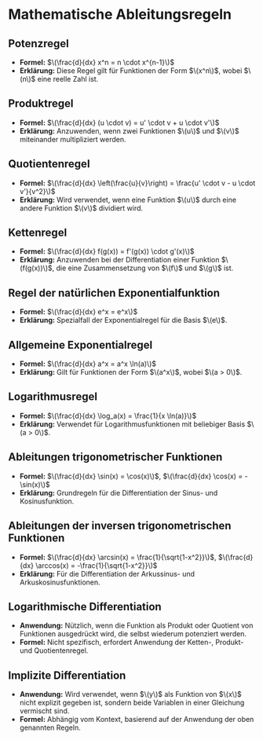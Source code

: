 # Mathematische Ableitungsregeln

## Potenzregel

- **Formel:** $\(\frac{d}{dx} x^n = n \cdot x^{n-1}\)$
- **Erklärung:** Diese Regel gilt für Funktionen der Form $\(x^n\)$, wobei $\(n\)$ eine reelle Zahl ist.

## Produktregel

- **Formel:** $\(\frac{d}{dx} (u \cdot v) = u' \cdot v + u \cdot v'\)$
- **Erklärung:** Anzuwenden, wenn zwei Funktionen $\(u\)$ und $\(v\)$ miteinander multipliziert werden.

## Quotientenregel

- **Formel:** $\(\frac{d}{dx} \left(\frac{u}{v}\right) = \frac{u' \cdot v - u \cdot v'}{v^2}\)$
- **Erklärung:** Wird verwendet, wenn eine Funktion $\(u\)$ durch eine andere Funktion $\(v\)$ dividiert wird.

## Kettenregel

- **Formel:** $\(\frac{d}{dx} f(g(x)) = f'(g(x)) \cdot g'(x)\)$
- **Erklärung:** Anzuwenden bei der Differentiation einer Funktion $\(f(g(x))\)$, die eine Zusammensetzung von $\(f\)$ und $\(g\)$ ist.

## Regel der natürlichen Exponentialfunktion

- **Formel:** $\(\frac{d}{dx} e^x = e^x\)$
- **Erklärung:** Spezialfall der Exponentialregel für die Basis $\(e\)$.

## Allgemeine Exponentialregel

- **Formel:** $\(\frac{d}{dx} a^x = a^x \ln(a)\)$
- **Erklärung:** Gilt für Funktionen der Form $\(a^x\)$, wobei $\(a > 0\)$.

## Logarithmusregel

- **Formel:** $\(\frac{d}{dx} \log_a(x) = \frac{1}{x \ln(a)}\)$
- **Erklärung:** Verwendet für Logarithmusfunktionen mit beliebiger Basis $\(a > 0\)$.

## Ableitungen trigonometrischer Funktionen

- **Formel:** $\(\frac{d}{dx} \sin(x) = \cos(x)\)$, $\(\frac{d}{dx} \cos(x) = -\sin(x)\)$
- **Erklärung:** Grundregeln für die Differentiation der Sinus- und Kosinusfunktion.

## Ableitungen der inversen trigonometrischen Funktionen

- **Formel:** $\(\frac{d}{dx} \arcsin(x) = \frac{1}{\sqrt{1-x^2}}\)$, $\(\frac{d}{dx} \arccos(x) = -\frac{1}{\sqrt{1-x^2}}\)$
- **Erklärung:** Für die Differentiation der Arkussinus- und Arkuskosinusfunktionen.

## Logarithmische Differentiation

- **Anwendung:** Nützlich, wenn die Funktion als Produkt oder Quotient von Funktionen ausgedrückt wird, die selbst wiederum potenziert werden.
- **Formel:** Nicht spezifisch, erfordert Anwendung der Ketten-, Produkt- und Quotientenregel.

## Implizite Differentiation

- **Anwendung:** Wird verwendet, wenn $\(y\)$ als Funktion von $\(x\)$ nicht explizit gegeben ist, sondern beide Variablen in einer Gleichung vermischt sind.
- **Formel:** Abhängig vom Kontext, basierend auf der Anwendung der oben genannten Regeln.
